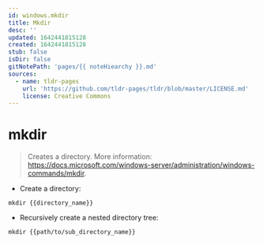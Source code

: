 ```yaml
---
id: windows.mkdir
title: Mkdir
desc: ''
updated: 1642441815128
created: 1642441815128
stub: false
isDir: false
gitNotePath: 'pages/{{ noteHiearchy }}.md'
sources:
  - name: tldr-pages
    url: 'https://github.com/tldr-pages/tldr/blob/master/LICENSE.md'
    license: Creative Commons
---
```

# mkdir

> Creates a directory.
> More information: <https://docs.microsoft.com/windows-server/administration/windows-commands/mkdir>.

- Create a directory:

`mkdir {{directory_name}}`

- Recursively create a nested directory tree:

`mkdir {{path/to/sub_directory_name}}`


